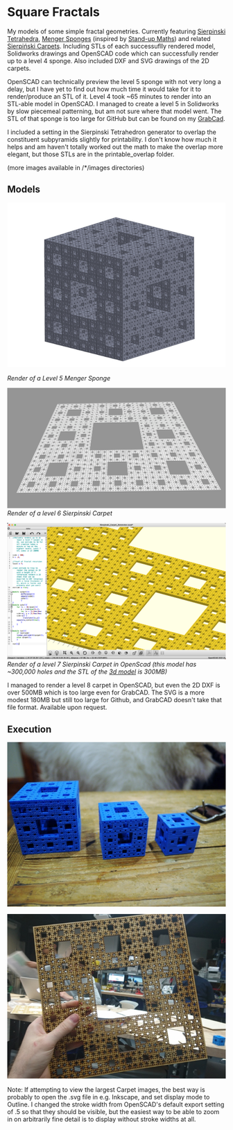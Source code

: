 # Square Fractals

My models of some simple fractal geometries. Currently featuring [Sierpinski Tetrahedra](https://en.wikipedia.org/wiki/Sierpi%C5%84ski_triangle#Analogues_in_higher_dimensions), [Menger Sponges](https://en.wikipedia.org/wiki/Menger_sponge) (inspired by  [Stand-up Maths](https://www.youtube.com/watch?v=8pj8_zjelDo)) and related [Sierpiński Carpets](https://en.wikipedia.org/wiki/Sierpi%C5%84ski_carpet). Including STLs of each successuflly rendered model, Solidworks drawings and OpenSCAD code which can successfully render up to a level 4 sponge. Also included DXF and SVG drawings of the 2D carpets.

 OpenSCAD can technically preview the level 5 sponge with not very long a delay, but I have yet to find out how much time it would take for it to render/produce an STL of it. Level 4 took ~65 minutes to render into an STL-able model in OpenSCAD. I managed to create a level 5 in Solidworks by slow piecemeal patterning, but am not sure where that model went. The STL of that sponge is too large for GitHub but can be found on my [GrabCad](https://grabcad.com/library/menger-sponges-1).

I included a setting in the Sierpinski Tetrahedron generator to overlap the constituent subpyramids slightly for printability. I don't know how much it helps and am haven't totally worked out the math to make the overlap more elegant, but those STLs are in the printable_overlap folder.

(more images available in /*/images directories)

## Models

![Menger sponge level 5 model](./Menger-Sponges/images/Menger5.jpeg)

*Render of a Level 5 Menger Sponge*


![Sierpinski Carpet level 6 model](./Sierpinski-Carpets/images/Sierpinski_Carpet_6.png)
*Render of a level 6 Sierpinski Carpet*

![Sierpinski Carpet level 7 in openSCAD viewport](./Sierpinski-Carpets/images/scadSierpinski7.png)
*Render of a level 7 Sierpinski Carpet in OpenScad (this model has ~300,000 holes and the STL of the [3d model](https://grabcad.com/library/sierpinski-carpet-fractals-1) is 300MB)*

I managed to render a level 8 carpet in OpenSCAD, but even the 2D DXF is over 500MB which is too large even for GrabCAD. The SVG is a more modest 180MB but still too large for Github, and GrabCAD doesn't take that file format. Available upon request.

## Execution

![Menger sponge levels 2,3, and 4 Print](./Menger-Sponges/images/MengerPrints2_3_4.jpg)

![Sierpinski Carpet level 5 Lasercut](./Sierpinski-Carpets/images/cutout.jpg)


 Note: If attempting to view the largest Carpet images, the best way is probably to open the .svg file in e.g. Inkscape, and set display mode to Outline. I changed the stroke width from OpenSCAD's default export setting of .5 so that they should be visible, but the easiest way to be able to zoom in on arbitrarily fine detail is to display without stroke widths at all.